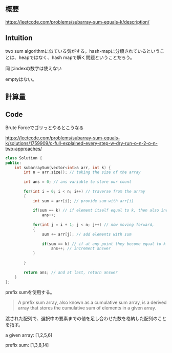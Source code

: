 ## 概要

https://leetcode.com/problems/subarray-sum-equals-k/description/

## Intuition

two sum algorithmに似ている気がする。hash-mapに分類されているということは、heapではなく、hash mapで解く問題ということだろう。

同じindexの数字は使えない

emptyはない。

## 計算量

## Code

Brute Forceでゴリっとやるとこうなる

https://leetcode.com/problems/subarray-sum-equals-k/solutions/1759909/c-full-explained-every-step-w-dry-run-o-n-2-o-n-two-approaches/

```cpp
class Solution {
public:
    int subarraySum(vector<int>& arr, int k) {
        int n = arr.size(); // taking the size of the array
        
        int ans = 0; // ans variable to store our count
        
        for(int i = 0; i < n; i++) // traverse from the array
        {
            int sum = arr[i]; // provide sum with arr[i]
            
            if(sum == k) // if element itself equal to k, then also increment count
                ans++;
            
            for(int j = i + 1; j < n; j++) // now moving forward,
            {
                sum += arr[j]; // add elements with sum
                
                if(sum == k) // if at any point they become equal to k
                    ans++; // increment answer
            }
            
        }
        
        return ans; // and at last, return answer
    }
};
```

prefix sumを使用する。

> A prefix sum array, also known as a cumulative sum array, is a derived array that stores the cumulative sum of elements in a given array.
> 

渡された配列で、選択中の要素までの値を足し合わせた数を格納した配列のことを指す。

a given array: [1,2,5,6]

prefix sum: [1,3,8,14]

```cpp

```
